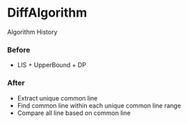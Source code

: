 # DiffAlgorithm

Algorithm History

### Before
- LIS + UpperBound + DP


### After
- Extract unique common line
- Find common line within each unique common line range
- Compare all line based on common line 
